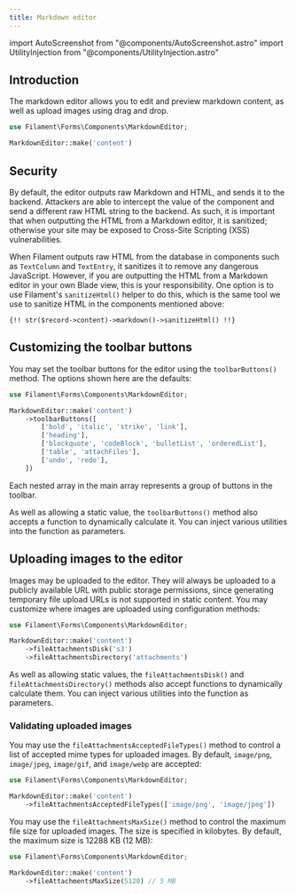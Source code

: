 ```yaml
---
title: Markdown editor
---
```

import AutoScreenshot from "@components/AutoScreenshot.astro"
import UtilityInjection from "@components/UtilityInjection.astro"

## Introduction

The markdown editor allows you to edit and preview markdown content, as well as upload images using drag and drop.

```php
use Filament\Forms\Components\MarkdownEditor;

MarkdownEditor::make('content')
```

<AutoScreenshot name="forms/fields/markdown-editor/simple" alt="Markdown editor" version="4.x" />

## Security

By default, the editor outputs raw Markdown and HTML, and sends it to the backend. Attackers are able to intercept the value of the component and send a different raw HTML string to the backend. As such, it is important that when outputting the HTML from a Markdown editor, it is sanitized; otherwise your site may be exposed to Cross-Site Scripting (XSS) vulnerabilities.

When Filament outputs raw HTML from the database in components such as `TextColumn` and `TextEntry`, it sanitizes it to remove any dangerous JavaScript. However, if you are outputting the HTML from a Markdown editor in your own Blade view, this is your responsibility. One option is to use Filament's `sanitizeHtml()` helper to do this, which is the same tool we use to sanitize HTML in the components mentioned above:

```blade
{!! str($record->content)->markdown()->sanitizeHtml() !!}
```

## Customizing the toolbar buttons

You may set the toolbar buttons for the editor using the `toolbarButtons()` method. The options shown here are the defaults:

```php
use Filament\Forms\Components\MarkdownEditor;

MarkdownEditor::make('content')
    ->toolbarButtons([
        ['bold', 'italic', 'strike', 'link'],
        ['heading'],
        ['blockquote', 'codeBlock', 'bulletList', 'orderedList'],
        ['table', 'attachFiles'],
        ['undo', 'redo'],
    ])
```

Each nested array in the main array represents a group of buttons in the toolbar.

<UtilityInjection set="formFields" version="4.x">As well as allowing a static value, the `toolbarButtons()` method also accepts a function to dynamically calculate it. You can inject various utilities into the function as parameters.</UtilityInjection>

## Uploading images to the editor

Images may be uploaded to the editor. They will always be uploaded to a publicly available URL with public storage permissions, since generating temporary file upload URLs is not supported in static content. You may customize where images are uploaded using configuration methods:

```php
use Filament\Forms\Components\MarkdownEditor;

MarkdownEditor::make('content')
    ->fileAttachmentsDisk('s3')
    ->fileAttachmentsDirectory('attachments')
```

<UtilityInjection set="formFields" version="4.x">As well as allowing static values, the `fileAttachmentsDisk()` and `fileAttachmentsDirectory()` methods also accept functions to dynamically calculate them. You can inject various utilities into the function as parameters.</UtilityInjection>

### Validating uploaded images

You may use the `fileAttachmentsAcceptedFileTypes()` method to control a list of accepted mime types for uploaded images. By default, `image/png`, `image/jpeg`, `image/gif`, and `image/webp` are accepted:

```php
use Filament\Forms\Components\MarkdownEditor;

MarkdownEditor::make('content')
    ->fileAttachmentsAcceptedFileTypes(['image/png', 'image/jpeg'])
```

You may use the `fileAttachmentsMaxSize()` method to control the maximum file size for uploaded images. The size is specified in kilobytes. By default, the maximum size is 12288 KB (12 MB):

```php
use Filament\Forms\Components\MarkdownEditor;

MarkdownEditor::make('content')
    ->fileAttachmentsMaxSize(5120) // 5 MB
```
